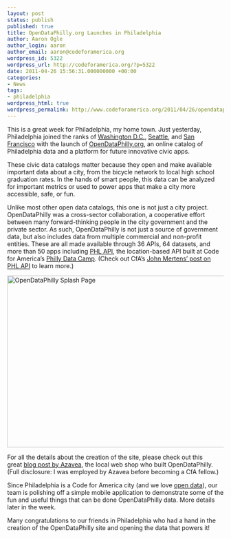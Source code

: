 ```yaml
---
layout: post
status: publish
published: true
title: OpenDataPhilly.org Launches in Philadelphia
author: Aaron Ogle
author_login: aaron
author_email: aaron@codeforamerica.org
wordpress_id: 5322
wordpress_url: http://codeforamerica.org/?p=5322
date: 2011-04-26 15:56:31.000000000 +00:00
categories:
- News
tags:
- philadelphia
wordpress_html: true
wordpress_permalink: http://www.codeforamerica.org/2011/04/26/opendataphilly-launches-in-philly/
---
```


<p>This is a great week for Philadelphia, my home town. Just yesterday, Philadelphia joined the ranks of <a href="http://data.dc.gov/" target="_blank" title="DC Data Catalog">Washington D.C.</a>, <a href="http://data.seattle.gov/" target="_blank" title="Data.Seattle.Gov">Seattle</a>, and <a href="http://datasf.org/" target="_blank" title="DataSF">San Francisco</a> with the launch of <a href="http://opendataphilly.org/" target="_blank" title="OpenDataPhilly">OpenDataPhilly.org</a>, an online catalog of Philadelphia data and a platform for future innovative civic apps.</p>
<p>These civic data catalogs matter because they open and make available important data about a city, from the bicycle network to local high school graduation rates. In the hands of smart people, this data can be analyzed for important metrics or used to power apps that make a city more accessible, safe, or fun.</p>
<p>Unlike most other open data catalogs, this one is not just a city project. OpenDataPhilly was a cross-sector collaboration, a cooperative effort between many forward-thinking people in the city government and the private sector. As such, OpenDataPhilly is not just a source of government data, but also includes data from multiple commercial and non-profit entities. These are all made available through 36 APIs, 64 datasets, and more than 50 apps including <a href="http://phlapi.com/" target="_blank" title="PHL API">PHL API</a>, the location-based API built at Code for America’s <a href="http://codeforamerica.org/2011/03/02/technically-philly-on-philadelphia-datacamp-1-day-25-people-4-apps/" target="_blank" title="The CfA Effect">Philly Data Camp</a>. (Check out CfA’s <a href="http://codeforamerica.org/2011/04/25/phl-api-arrives/">John Mertens’ post on PHL API</a> to learn more.)</p>
<p><a href="http://opendataphilly.org/"><img alt="OpenDataPhilly Splash Page" class="alignnone size-full wp-image-5332" height="399" src="http://codeforamerica.org/wp-content/uploads/2011/04/Screen-shot-2011-04-25-at-3.35.41-PM.png" title="OpenDataPhilly Splash" width="625"/></a></p>
<p>For all the details about the creation of the site, please check out this great <a href="http://www.azavea.com/blogs/atlas/2011/04/opendataphilly-org-launches-today/" target="_blank" title="OpenDataPhilly Launches Today - Azavea">blog post by Azavea</a>, the local web shop who built OpenDataPhilly. (Full disclosure: I was employed by Azavea before becoming a CfA fellow.)</p>
<p>Since Philadelphia is a Code for America city (and we love <a href="http://codeforamerica.org/issues/openness" title="Openness">open data</a>), our team is polishing off a simple mobile application to demonstrate some of the fun and useful things that can be done OpenDataPhilly data. More details later in the week.</p>
<p>Many congratulations to our friends in Philadelphia who had a hand in the creation of the OpenDataPhilly site and opening the data that powers it!</p>
